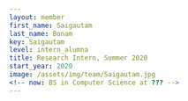 ```yaml
---
layout: member
first_name: Saigautam
last_name: Bonam
key: Saigautam
level: intern_alumna
title: Research Intern, Summer 2020
start_year: 2020
image: /assets/img/team/Saigautam.jpg
<!-- now: BS in Computer Science at ??? -->
---
```

